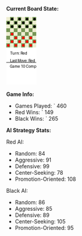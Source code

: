 
**Current Board State:**  
<!-- START_GIF -->
![Checkers Game](./checkers_game.gif)
<!-- END_GIF -->

**Game Info:**  
- Games Played: `<!-- GAMES_PLAYED --> 460
- Red Wins: `<!-- RED_WINS --> 149
- Black Wins: `<!-- BLACK_WINS --> 265

<!-- AI_STATS -->
**AI Strategy Stats:**

Red AI:
- Random: 84
- Aggressive: 91
- Defensive: 99
- Center-Seeking: 78
- Promotion-Oriented: 108

Black AI:
- Random: 86
- Aggressive: 85
- Defensive: 89
- Center-Seeking: 105
- Promotion-Oriented: 95
